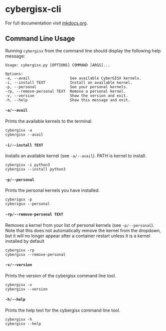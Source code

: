 # cybergisx-cli

For full documentation visit [mkdocs.org](https://www.mkdocs.org).

## Command Line Usage

Running `cybergisx` from the command line should display the following help message:

    Usage: cybergisx.py [OPTIONS] COMMAND [ARGS]...

    Options:
    -a, --avail                  See available CyberGISX kernels.
    -i, --install TEXT           Install an available kernel.
    -p, --personal               See your personal kernels.
    -rp, --remove-personal TEXT  Remove a personal kernel.
    -v, --version                Show the version and exit.
    -h, --help                   Show this message and exit.

#### `-a/--avail`

Prints the available kernels to the terminal.

    cybergisx -a
    cybergisx --avail

#### `-i/--install TEXT`

Installs an available kernel (see `-a/--avail`). PATH is kernel to install.

    cybergisx -i python3
    cybergisx --install python3

#### `-p/--personal`

Prints the personal kernels you have installed.

    cyberigsx -p
    cyberigsx --personal

#### `-rp/--remove-personal TEXT`

Removes a kernel from your list of personal kernels (see `-p/--personal`). Note that
this does not automatically remove the kernel from the dropdown, but it will no longer
appear after a container restart unless it is a kernel installed by default

    cybergisx -rp
    cybergisx --remove-personal

#### `-v/--version`

Prints the version of the cybergisx command line tool.

    cybergisx -v
    cybergisx --version

#### `-h/--help`

Prints the help text for the cybergisx command line tool.

    cybergisx -h
    cybergisx --help


